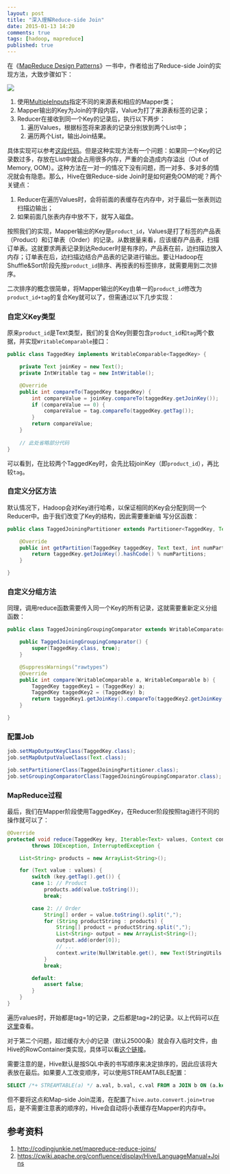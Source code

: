 ```yaml
---
layout: post
title: "深入理解Reduce-side Join"
date: 2015-01-13 14:20
comments: true
tags: [hadoop, mapreduce]
published: true
---
```


在《[MapReduce Design Patterns][1]》一书中，作者给出了Reduce-side Join的实现方法，大致步骤如下：

![](/cnblogs/images/reduce-side-join/reduce-side-join.png)

1. 使用[MultipleInputs][2]指定不同的来源表和相应的Mapper类；
2. Mapper输出的Key为Join的字段内容，Value为打了来源表标签的记录；
3. Reducer在接收到同一个Key的记录后，执行以下两步：
    1. 遍历Values，根据标签将来源表的记录分别放到两个List中；
    2. 遍历两个List，输出Join结果。

具体实现可以参考[这段代码][3]。但是这种实现方法有一个问题：如果同一个Key的记录数过多，存放在List中就会占用很多内存，严重的会造成内存溢出（Out of Memory, OOM）。这种方法在一对一的情况下没有问题，而一对多、多对多的情况就会有隐患。那么，Hive在做Reduce-side Join时是如何避免OOM的呢？两个关键点：

1. Reducer在遍历Values时，会将前面的表缓存在内存中，对于最后一张表则边扫描边输出；
2. 如果前面几张表内存中放不下，就写入磁盘。

<!-- more -->

按照我们的实现，Mapper输出的Key是`product_id`，Values是打了标签的产品表（Product）和订单表（Order）的记录。从数据量来看，应该缓存产品表，扫描订单表。这就要求两表记录到达Reducer时是有序的，产品表在前，边扫描边放入内存；订单表在后，边扫描边结合产品表的记录进行输出。要让Hadoop在Shuffle&Sort阶段先按`product_id`排序、再按表的标签排序，就需要用到二次排序。

二次排序的概念很简单，将Mapper输出的Key由单一的`product_id`修改为`product_id+tag`的复合Key就可以了，但需通过以下几步实现：

### 自定义Key类型

原来`product_id`是Text类型，我们的复合Key则要包含`product_id`和`tag`两个数据，并实现`WritableComparable`接口：

```java
public class TaggedKey implements WritableComparable<TaggedKey> {

    private Text joinKey = new Text();
    private IntWritable tag = new IntWritable();

    @Override
    public int compareTo(TaggedKey taggedKey) {
        int compareValue = joinKey.compareTo(taggedKey.getJoinKey());
        if (compareValue == 0) {
            compareValue = tag.compareTo(taggedKey.getTag());
        }
        return compareValue;
    }
    
    // 此处省略部分代码
}
```

可以看到，在比较两个TaggedKey时，会先比较joinKey（即`product_id`），再比较`tag`。

### 自定义分区方法

默认情况下，Hadoop会对Key进行哈希，以保证相同的Key会分配到同一个Reducer中。由于我们改变了Key的结构，因此需要重新编 写分区函数：

```java
public class TaggedJoiningPartitioner extends Partitioner<TaggedKey, Text> {

    @Override
    public int getPartition(TaggedKey taggedKey, Text text, int numPartitions) {
        return taggedKey.getJoinKey().hashCode() % numPartitions;
    }

}
```

### 自定义分组方法

同理，调用reduce函数需要传入同一个Key的所有记录，这就需要重新定义分组函数：

```java
public class TaggedJoiningGroupingComparator extends WritableComparator {

    public TaggedJoiningGroupingComparator() {
        super(TaggedKey.class, true);
    }

    @SuppressWarnings("rawtypes")
    @Override
    public int compare(WritableComparable a, WritableComparable b) {
        TaggedKey taggedKey1 = (TaggedKey) a;
        TaggedKey taggedKey2 = (TaggedKey) b;
        return taggedKey1.getJoinKey().compareTo(taggedKey2.getJoinKey());
    }

}
```

### 配置Job

```java
job.setMapOutputKeyClass(TaggedKey.class);
job.setMapOutputValueClass(Text.class);

job.setPartitionerClass(TaggedJoiningPartitioner.class);
job.setGroupingComparatorClass(TaggedJoiningGroupingComparator.class);
```

### MapReduce过程

最后，我们在Mapper阶段使用TaggedKey，在Reducer阶段按照tag进行不同的操作就可以了：

```java
@Override
protected void reduce(TaggedKey key, Iterable<Text> values, Context context)
        throws IOException, InterruptedException {

    List<String> products = new ArrayList<String>();

    for (Text value : values) {
        switch (key.getTag().get()) {
        case 1: // Product
            products.add(value.toString());
            break;

        case 2: // Order
            String[] order = value.toString().split(",");
            for (String productString : products) {
                String[] product = productString.split(",");
                List<String> output = new ArrayList<String>();
                output.add(order[0]);
                // ...
                context.write(NullWritable.get(), new Text(StringUtils.join(output, ",")));
            }
            break;

        default:
            assert false;
        }
    }
}
```

遍历values时，开始都是tag=1的记录，之后都是tag=2的记录。以上代码可以[在这里][4]查看。

对于第二个问题，超过缓存大小的记录（默认25000条）就会存入临时文件，由Hive的RowContainer类实现，具体可以看[这个链接][5]。

需要注意的是，Hive默认是按SQL中表的书写顺序来决定排序的，因此应该将大表放在最后。如果要人工改变顺序，可以使用STREAMTABLE配置：

```sql
SELECT /*+ STREAMTABLE(a) */ a.val, b.val, c.val FROM a JOIN b ON (a.key = b.key1) JOIN c ON (c.key = b.key1)
```

但不要将这点和Map-side Join混淆，在配置了`hive.auto.convert.join=true`后，是不需要注意表的顺序的，Hive会自动将小表缓存在Mapper的内存中。

## 参考资料

1. http://codingjunkie.net/mapreduce-reduce-joins/
2. https://cwiki.apache.org/confluence/display/Hive/LanguageManual+Joins


[1]: http://www.amazon.com/MapReduce-Design-Patterns-Effective-Algorithms/dp/1449327176
[2]: https://hadoop.apache.org/docs/r1.0.4/api/org/apache/hadoop/mapred/lib/MultipleInputs.html
[3]: https://github.com/jizhang/mapred-sandbox/blob/master/src/main/java/com/shzhangji/mapred_sandbox/join/InnerJoinJob.java
[4]: https://github.com/jizhang/mapred-sandbox/blob/master/src/main/java/com/shzhangji/mapred_sandbox/join/ReduceSideJoinJob.java
[5]: http://grepcode.com/file/repository.cloudera.com/content/repositories/releases/org.apache.hive/hive-exec/0.10.0-cdh4.5.0/org/apache/hadoop/hive/ql/exec/persistence/RowContainer.java#RowContainer.add%28java.util.List%29
